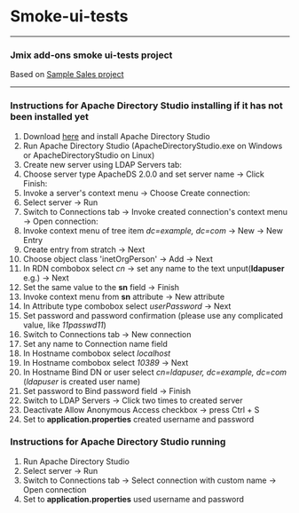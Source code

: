 # Smoke-ui-tests

---------------------------

### Jmix add-ons smoke ui-tests project

Based on [Sample Sales project](https://github.com/jmix-projects/sample-sales-jmix)

---------------------------

### Instructions for Apache Directory Studio installing if it has not been installed yet
1. Download [here](http://directory.apache.org/studio/) and install Apache Directory Studio
2. Run Apache Directory Studio (ApacheDirectoryStudio.exe on Windows or ApacheDirectoryStudio on Linux)
3. Create new server using LDAP Servers tab:
4. Choose server type ApacheDS 2.0.0 and set server name -> Click Finish:
5. Invoke a server's context menu -> Choose Create connection:
6. Select server -> Run
7. Switch to Connections tab -> Invoke created connection's context menu -> Open connection:
8. Invoke context menu of tree item *dc=example, dc=com* -> New -> New Entry
9. Create entry from stratch -> Next
10. Choose object class 'inetOrgPerson' -> Add -> Next
11. In RDN combobox select *cn* -> set any name to the text unput(**ldapuser** e.g.) -> Next
12. Set the same value to the **sn** field -> Finish
13. Invoke context menu from **sn** attribute -> New attribute
14. In Attribute type combobox select *userPassword* -> Next
15. Set password and password confirmation (please use any complicated value, like *11passwd11*)
16. Switch to Connections tab -> New connection
17. Set any name to Connection name field
18. In Hostname combobox select *localhost*
19. In Hostname combobox select *10389* -> Next
20. In Hostname Bind DN or user  select *cn=ldapuser, dc=example, dc=com* (*ldapuser* is created user name)
21. Set password to Bind password field -> Finish
22. Switch to LDAP Servers -> Click two times to created server
23. Deactivate Allow Anonymous Access checkbox -> press Ctrl + S
24. Set to **application.properties** created username and password


### Instructions for Apache Directory Studio running
1. Run Apache Directory Studio
2. Select server -> Run
3. Switch to Connections tab -> Select connection with custom name -> Open connection
4. Set to **application.properties** used username and password